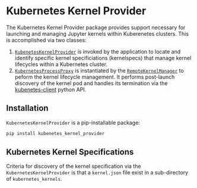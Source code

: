 # Kubernetes Kernel Provider
The Kubernetes Kernel Provider package provides support necessary for launching and managing Jupyter kernels within Kuberenetes clusters.  This is accomplished via two classes:

1. [`KubenetesKernelProvider`](https://github.com/gateway-experiments/kubernetes_kernel_provider/blob/master/kubernetes_kernel_provider/provider.py) is invoked by the application to locate and identify specific kernel specificiations (kernelspecs) that manage kernel lifecycles within a Kubernetes cluster.
2. [`KubernetesProcessProxy`](https://github.com/gateway-experiments/kubernetes_kernel_provider/blob/master/kubernetes_kernel_provider/k8s.py) is instantiated by the [`RemoteKernelManager`](https://github.com/gateway-experiments/remote_kernel_provider/blob/master/remote_kernel_provider/manager.py) to peform the kernel lifecycle management.  It performs post-launch discovery of the kernel pod and handles its termination via the [kubenetes-client](https://github.com/kubernetes-client/python) python API.

## Installation
`KubernetesKernelProvider` is a pip-installable package:
```bash
pip install kubenetes_kernel_provider
```

## Kubernetes Kernel Specifications
Criteria for discovery of the kernel specification via the `KubernetesKernelProvider` is that a `kernel.json` file exist in a sub-directory of `kubernetes_kernels`.  
